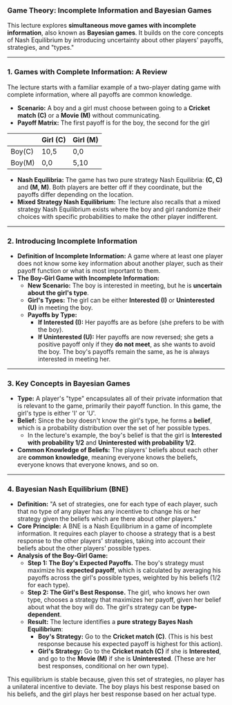 ### Game Theory: Incomplete Information and Bayesian Games

This lecture explores **simultaneous move games with incomplete information**, also known as **Bayesian games**. It builds on the core concepts of Nash Equilibrium by introducing uncertainty about other players' payoffs, strategies, and "types."

---

### 1. Games with Complete Information: A Review

The lecture starts with a familiar example of a two-player dating game with complete information, where all payoffs are common knowledge.

* **Scenario:** A boy and a girl must choose between going to a **Cricket match (C)** or a **Movie (M)** without communicating.
* **Payoff Matrix:** The first payoff is for the boy, the second for the girl

|        | Girl (C) | Girl (M) |
| ------ | -------- | -------- |
| Boy(C) | 10,5     | 0,0      |
| Boy(M) | 0,0      | 5,10     |

* **Nash Equilibria:** The game has two pure strategy Nash Equilibria: **(C, C)** and **(M, M)**. Both players are better off if they coordinate, but the payoffs differ depending on the location.
* **Mixed Strategy Nash Equilibrium:** The lecture also recalls that a mixed strategy Nash Equilibrium exists where the boy and girl randomize their choices with specific probabilities to make the other player indifferent.

---

### 2. Introducing Incomplete Information

* **Definition of Incomplete Information:** A game where at least one player does not know some key information about another player, such as their payoff function or what is most important to them.
* **The Boy-Girl Game with Incomplete Information:**
    * **New Scenario:** The boy is interested in meeting, but he is **uncertain about the girl's type**.
    * **Girl's Types:** The girl can be either **Interested (I)** or **Uninterested (U)** in meeting the boy.
    * **Payoffs by Type:**
        * **If Interested (I):** Her payoffs are as before (she prefers to be with the boy).
        * **If Uninterested (U):** Her payoffs are now reversed; she gets a positive payoff only if they **do not meet**, as she wants to avoid the boy. The boy's payoffs remain the same, as he is always interested in meeting her.

---

### 3. Key Concepts in Bayesian Games

* **Type:** A player's "type" encapsulates all of their private information that is relevant to the game, primarily their payoff function. In this game, the girl's type is either 'I' or 'U'.
* **Belief:** Since the boy doesn't know the girl's type, he forms a **belief**, which is a probability distribution over the set of her possible types.
    * In the lecture's example, the boy's belief is that the girl is **Interested with probability 1/2** and **Uninterested with probability 1/2**.
* **Common Knowledge of Beliefs:** The players' beliefs about each other are **common knowledge**, meaning everyone knows the beliefs, everyone knows that everyone knows, and so on.

---

### 4. Bayesian Nash Equilibrium (BNE)

* **Definition:** "A set of strategies, one for each type of each player, such that no type of any player has any incentive to change his or her strategy given the beliefs which are there about other players."
* **Core Principle:** A BNE is a Nash Equilibrium in a game of incomplete information. It requires each player to choose a strategy that is a best response to the other players' strategies, taking into account their beliefs about the other players' possible types.
* **Analysis of the Boy-Girl Game:**
    * **Step 1: The Boy's Expected Payoffs.** The boy's strategy must maximize his **expected payoff**, which is calculated by averaging his payoffs across the girl's possible types, weighted by his beliefs (1/2 for each type).
    * **Step 2: The Girl's Best Response.** The girl, who knows her own type, chooses a strategy that maximizes her payoff, given her belief about what the boy will do. The girl's strategy can be **type-dependent**.
    * **Result:** The lecture identifies a **pure strategy Bayes Nash Equilibrium**:
        * **Boy's Strategy:** Go to the **Cricket match (C)**. (This is his best response because his expected payoff is highest for this action).
        * **Girl's Strategy:** Go to the **Cricket match (C)** if she is **Interested**, and go to the **Movie (M)** if she is **Uninterested**. (These are her best responses, conditional on her own type).

This equilibrium is stable because, given this set of strategies, no player has a unilateral incentive to deviate. The boy plays his best response based on his beliefs, and the girl plays her best response based on her actual type.
